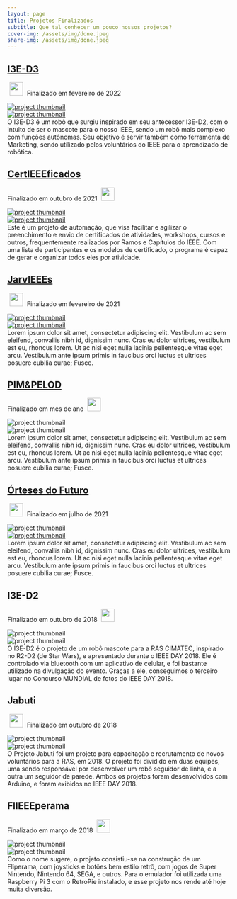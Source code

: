 ```yaml
---
layout: page
title: Projetos Finalizados
subtitle: Que tal conhecer um pouco nossos projetos?
cover-img: /assets/img/done.jpeg
share-img: /assets/img/done.jpeg
---
```


<!-- I3E-D3 -->
<div data-aos="fade-left" data-aos-offset="150"> 
<article class="project-preview-left">
    <a href="https://ieeecimatec.github.io/project-i3e_d3/">
      <h2 class="project-title">I3E-D3</h2>      
    </a>
    <p class="project-meta project-meta-left">
        <a href="https://ieeecimatec.github.io/rascimatec/"><img src="{{ 'assets/img/ras_logo.png' | relative_url }}" width="30" hspace="5" class="img-zoom25"></a>
        Finalizado em fevereiro de 2022
    </p>    
    <div class="project-image project-image-small">
      <a href="https://ieeecimatec.github.io/project-i3e_d3/">
        <img src="{{ 'assets/img/voluntarios/semfoto.png' | relative_url }}" alt="project thumbnail" class="img-blur">
      </a>
    </div>
    <div class="project-image project-image-short">
      <a href="https://ieeecimatec.github.io/project-i3e_d3/">
        <img src="{{ 'assets/img/voluntarios/semfoto.png' | relative_url }}" alt="project thumbnail" class="img-blur">
      </a>
    </div>
    <div class="project-entry">
        O I3E-D3 é um robô que surgiu inspirado em seu antecessor I3E-D2, com o intuito de ser o mascote para o nosso IEEE, sendo um robô mais complexo com funções autônomas. Seu objetivo é servir também como ferramenta de Marketing, sendo utilizado pelos voluntários do IEEE para o aprendizado de robótica.
    </div> 
</article>
</div>

<!-- CertIEEEficados -->
<div data-aos="fade-right" data-aos-offset="150"> 
<article class="project-preview-right">
    <a href="https://ieeecimatec.github.io/project-certieeeficados/">
      <h2 class="project-title">CertIEEEficados</h2>      
    </a>
    <p class="project-meta project-meta-right">
        Finalizado em outubro de 2021
        <a href="https://ieeecimatec.github.io/rascimatec/"><img src="{{ 'assets/img/ras_logo.png' | relative_url }}" width="30" hspace="5" class="img-zoom25"></a>
    </p>
    <div class="project-image project-image-small">
      <a href="https://ieeecimatec.github.io/project-certieeeficados/">
        <img src="{{ 'assets/img/voluntarios/semfoto.png' | relative_url }}" alt="project thumbnail" class="img-blur">
      </a>
    </div>
    <div class="project-image project-image-short">
      <a href="https://ieeecimatec.github.io/project-certieeeficados/">
        <img src="{{ 'assets/img/voluntarios/semfoto.png' | relative_url }}" alt="project thumbnail" class="img-blur">
      </a>
    </div>
    <div class="project-entry">
      Este é um projeto de automação, que visa facilitar e agilizar o preenchimento e envio de certificados de atividades, workshops, cursos e outros, frequentemente realizados por Ramos e Capítulos do IEEE. Com uma lista de participantes e os modelos de certificado, o programa é capaz de gerar e organizar todos eles por atividade.
    </div> 
</article>
</div>

<!-- JarvIEEEs -->
<div data-aos="fade-left" data-aos-offset="150"> 
<article class="project-preview-left">
    <a href="https://ieeecimatec.github.io/project-jarvieees/">
      <h2 class="project-title">JarvIEEEs</h2>      
    </a>
    <p class="project-meta project-meta-left">
        <a href="https://ieeecimatec.github.io/rascimatec/"><img src="{{ 'assets/img/ras_logo.png' | relative_url }}" width="30" hspace="5" class="img-zoom25"></a>
        Finalizado em fevereiro de 2021
    </p>    
    <div class="project-image project-image-small">
      <a href="https://ieeecimatec.github.io/project-jarvieees/">
        <img src="{{ 'assets/img/voluntarios/semfoto.png' | relative_url }}" alt="project thumbnail" class="img-blur">
      </a>
    </div>
    <div class="project-image project-image-short">
      <a href="https://ieeecimatec.github.io/project-jarvieees/">
        <img src="{{ 'assets/img/voluntarios/semfoto.png' | relative_url }}" alt="project thumbnail" class="img-blur">
      </a>
    </div>
    <div class="project-entry">
      Lorem ipsum dolor sit amet, consectetur adipiscing elit. Vestibulum ac sem eleifend, convallis nibh id, dignissim nunc. Cras eu dolor ultrices, vestibulum est eu, rhoncus lorem. Ut ac nisi eget nulla lacinia pellentesque vitae eget arcu. Vestibulum ante ipsum primis in faucibus orci luctus et ultrices posuere cubilia curae; Fusce.    
    </div> 
</article>
</div>


<!-- PIM&PELOD -->
<div data-aos="fade-right" data-aos-offset="150"> 
<article class="project-preview-right">
    <a href="https://ieeecimatec.github.io/projeto/">
      <h2 class="project-title">PIM&PELOD</h2>      
    </a>
    <p class="project-meta project-meta-right">
        Finalizado em mes de ano
        <a href="https://ieeecimatec.github.io/embscimatec/"><img src="{{ 'assets/img/embs_logo.png' | relative_url }}" width="30" hspace="5" class="img-zoom25"></a>
    </p>
    <div class="project-image project-image-small">
      <!-- <a href="https://ieeecimatec.github.io/projeto/"> -->
        <img src="{{ 'assets/img/voluntarios/semfoto.png' | relative_url }}" alt="project thumbnail" class="">
      <!-- </a> -->
    </div>
    <div class="project-image project-image-short">
      <!-- <a href="https://ieeecimatec.github.io/projeto/"> -->
        <img src="{{ 'assets/img/voluntarios/semfoto.png' | relative_url }}" alt="project thumbnail" class="">
      <!-- </a> -->
    </div>
    <div class="project-entry">
      Lorem ipsum dolor sit amet, consectetur adipiscing elit. Vestibulum ac sem eleifend, convallis nibh id, dignissim nunc. Cras eu dolor ultrices, vestibulum est eu, rhoncus lorem. Ut ac nisi eget nulla lacinia pellentesque vitae eget arcu. Vestibulum ante ipsum primis in faucibus orci luctus et ultrices posuere cubilia curae; Fusce.    
</div> 
</article>
</div>

<!-- Órteses do Futuro -->
<div data-aos="fade-left" data-aos-offset="150"> 
<article class="project-preview-left">
    <a href="https://ieeecimatec.github.io/project-orteses/">
      <h2 class="project-title">Órteses do Futuro</h2>      
    </a>
    <p class="project-meta project-meta-left">
        <a href="https://ieeecimatec.github.io/embscimatec/"><img src="{{ 'assets/img/embs_logo.png' | relative_url }}" width="30" hspace="5" class="img-zoom25"></a>
        Finalizado em julho de 2021
    </p>    
    <div class="project-image project-image-small">
      <a href="https://ieeecimatec.github.io/project-orteses/">
        <img src="{{ 'assets/img/voluntarios/semfoto.png' | relative_url }}" alt="project thumbnail" class="img-blur">
      </a>
    </div>
    <div class="project-image project-image-short">
      <a href="https://ieeecimatec.github.io/project-orteses/">
        <img src="{{ 'assets/img/voluntarios/semfoto.png' | relative_url }}" alt="project thumbnail" class="img-blur">
      </a>
    </div>
    <div class="project-entry">
      Lorem ipsum dolor sit amet, consectetur adipiscing elit. Vestibulum ac sem eleifend, convallis nibh id, dignissim nunc. Cras eu dolor ultrices, vestibulum est eu, rhoncus lorem. Ut ac nisi eget nulla lacinia pellentesque vitae eget arcu. Vestibulum ante ipsum primis in faucibus orci luctus et ultrices posuere cubilia curae; Fusce.    
    </div> 
</article>
</div>

<!-- I3E-D2 -->
<div data-aos="fade-right" data-aos-offset="150"> 
<article class="project-preview-right">
    <!-- <a href="https://ieeecimatec.github.io/projeto/"> -->
      <h2 class="project-title">I3E-D2</h2>      
    <!-- </a> -->
    <p class="project-meta project-meta-right">
        Finalizado em outubro de 2018
        <a href="https://ieeecimatec.github.io/rascimatec/"><img src="{{ 'assets/img/ras_logo.png' | relative_url }}" width="30" hspace="5" class="img-zoom25"></a>
    </p>
    <div class="project-image project-image-small">
      <!-- <a href="https://ieeecimatec.github.io/projeto/"> -->
        <img src="{{ 'assets/img/d2.jpeg' | relative_url }}" alt="project thumbnail" class="rounded-circle">
      <!-- </a> -->
    </div>
    <div class="project-image project-image-short">
      <!-- <a href="https://ieeecimatec.github.io/projeto/"> -->
        <img src="{{ 'assets/img/d2.jpeg' | relative_url }}" alt="project thumbnail" class="rounded-circle">
      <!-- </a> -->
    </div>
    <div class="project-entry">
        O I3E-D2 é o projeto de um robô mascote para a RAS CIMATEC, inspirado no R2-D2 (de Star Wars), e apresentado durante o IEEE DAY 2018. Ele é controlado via bluetooth com um aplicativo de celular, e foi bastante utilizado na divulgação do evento. Graças a ele, conseguimos o terceiro lugar no Concurso MUNDIAL de fotos do IEEE DAY 2018.
    </div>
</article>
</div>

<!-- Jabuti -->
<div data-aos="fade-left" data-aos-offset="150"> 
<article class="project-preview-left">
    <!-- <a href="https://ieeecimatec.github.io/projeto/"> -->
      <h2 class="project-title">Jabuti</h2>      
    <!-- </a> -->
    <p class="project-meta project-meta-left">
        <a href="https://ieeecimatec.github.io/rascimatec/"><img src="{{ 'assets/img/ras_logo.png' | relative_url }}" width="30" hspace="5" class="img-zoom25"></a>
        Finalizado em outubro de 2018
    </p>    
    <div class="project-image project-image-small">
      <!-- <a href="https://ieeecimatec.github.io/projeto/"> -->
        <img src="{{ 'assets/img/jabuti.jpeg' | relative_url }}" alt="project thumbnail" class="rounded-circle">
      <!-- </a> -->
    </div>
    <div class="project-image project-image-short">
      <!-- <a href="https://ieeecimatec.github.io/projeto/"> -->
        <img src="{{ 'assets/img/jabuti.jpeg' | relative_url }}" alt="project thumbnail" class="rounded-circle">
      <!-- </a> -->
    </div>
    <div class="project-entry">
      O Projeto Jabuti foi um projeto para capacitação e recrutamento de novos voluntários para a RAS, em 2018. O projeto foi dividido em duas equipes, uma sendo responsável por desenvolver um robô seguidor de linha, e a outra um seguidor de parede. Ambos os projetos foram desenvolvidos com Arduino, e foram exibidos no IEEE DAY 2018.
    </div> 
</article>
</div>

<!-- FlIEEEperama -->
<div data-aos="fade-right" data-aos-offset="150"> 
<article class="project-preview-right">
    <!-- <a href="https://ieeecimatec.github.io/projeto/"> -->
      <h2 class="project-title">FlIEEEperama</h2>      
    <!-- </a> -->
    <p class="project-meta project-meta-right">
        Finalizado em março de 2018
        <a href="https://ieeecimatec.github.io/rascimatec/"><img src="{{ 'assets/img/ras_logo.png' | relative_url }}" width="30" hspace="5" class="img-zoom25"></a>
    </p>
    <div class="project-image project-image-small">
      <!-- <a href="https://ieeecimatec.github.io/projeto/"> -->
        <img src="{{ 'assets/img/fliperama.jpeg' | relative_url }}" alt="project thumbnail" class="rounded-circle">
      <!-- </a> -->
    </div>
    <div class="project-image project-image-short">
      <!-- <a href="https://ieeecimatec.github.io/projeto/"> -->
        <img src="{{ 'assets/img/fliperama.jpeg' | relative_url }}" alt="project thumbnail" class="rounded-circle">
      <!-- </a> -->
    </div>
    <div class="project-entry">
      Como o nome sugere, o projeto consistiu-se na construção de um Fliperama, com joysticks e botões bem estilo retrô, com jogos de Super Nintendo, Nintendo 64, SEGA, e outros. Para o emulador foi utilizada uma Raspberry Pi 3 com o RetroPie instalado, e esse projeto nos rende até hoje muita diversão.
    </div> 
</article>
</div>

